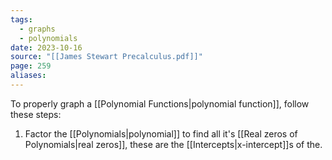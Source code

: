 ```yaml
---
tags:
  - graphs
  - polynomials
date: 2023-10-16
source: "[[James Stewart Precalculus.pdf]]"
page: 259
aliases:
---
```

To properly graph a [[Polynomial Functions|polynomial function]], follow these steps:
1. Factor the [[Polynomials|polynomial]] to find all it's [[Real zeros of Polynomials|real zeros]], these are the [[Intercepts|x-intercept]]s of the.